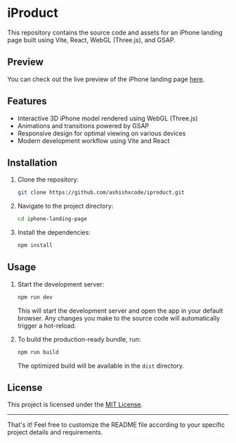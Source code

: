 # iProduct

This repository contains the source code and assets for an iPhone landing page built using Vite, React, WebGL (Three.js), and GSAP.

## Preview

You can check out the live preview of the iPhone landing page [here](https://iproduct.vercel.app/).

## Features

- Interactive 3D iPhone model rendered using WebGL (Three.js)
- Animations and transitions powered by GSAP
- Responsive design for optimal viewing on various devices
- Modern development workflow using Vite and React

## Installation

1. Clone the repository:

   ```bash
   git clone https://github.com/ashishxcode/iproduct.git
   ```

2. Navigate to the project directory:

   ```bash
   cd iphone-landing-page
   ```

3. Install the dependencies:

   ```bash
   npm install
   ```

## Usage

1. Start the development server:

   ```bash
   npm run dev
   ```

   This will start the development server and open the app in your default browser. Any changes you make to the source code will automatically trigger a hot-reload.

2. To build the production-ready bundle, run:

   ```bash
   npm run build
   ```

   The optimized build will be available in the `dist` directory.

## License

This project is licensed under the [MIT License](LICENSE).

---

That's it! Feel free to customize the README file according to your specific project details and requirements.
